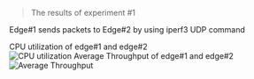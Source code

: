 > The results of experiment #1 <br/>

Edge#1 sends packets to Edge#2 by using iperf3 UDP command <br/>

CPU utilization of edge#1 and edge#2 <br/>
![CPU utilization](https://github.com/TNatapon/Privacy_SDN_Edge_IoT/blob/main/PlanB/CPU_utilization_Experiment/version2_Experiment_style/Experiment1_updated_testingFrequency/CPU_utilization_ex1.png)
Average Throughput of edge#1 and edge#2 <br/>
![Average Throughput](https://github.com/TNatapon/Privacy_SDN_Edge_IoT/blob/main/PlanB/CPU_utilization_Experiment/version2_Experiment_style/Experiment1_updated_testingFrequency/Throughput_ec1.png)
